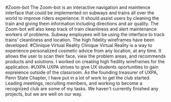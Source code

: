 #Zoom-bot
The Zoom-bot is an interactive navigation and maintence interface that could be implemented on subways and trains all over the world to improve riders experience. It should assist users by cleaning the train and giving them information including directions and air quality. The Zoom-bot will also keep track of train cleanliness and alert maintenance workers of problems. Subway employees will be using the interface to track trains’ cleanliness and location. The high fidelity wireframes have been developed. 
#Clinique Virtual Reality
Clinique Virtual Reality is a way to experience personalized cosmetic advice from any location, at any time. It allows the user to scan their face, view the problem areas, and recommends products and solutions. I worked on creating high fiedlity wireframes for the application.
#UXPA
UXPA strives to give UX students oportunities to gain expreience outside of the classroom. As the founding treasurer of UXPA, Penn State Chapter, I have put in a lot of work to get the club started. Leading meetings, recruiting members, and working to become a recognized club are some of my tasks. We haven't currently finished any projects, but we are well on our way.